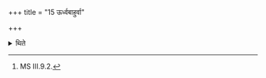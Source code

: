 +++
title = "15 ऊर्ध्वबाहुर्वा"

+++

<details><summary>थिते</summary>

15. Or (as high as the sacrificer standing) with arms raised (on a chariot).[^1]  

[^1]: MS III.9.2.
</details>
